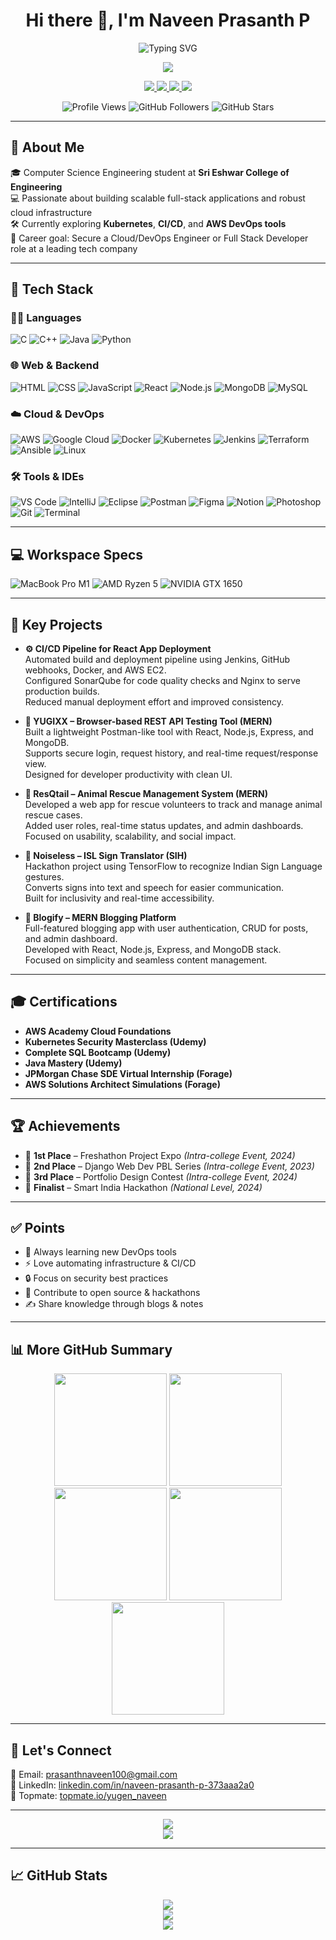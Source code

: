 <h1 align="center">Hi there 👋, I'm Naveen Prasanth P</h1>

<p align="center">
  <img src="https://readme-typing-svg.herokuapp.com?font=Fira+Code&size=24&pause=1000&center=true&vCenter=true&width=650&lines=Cloud+Engineer+%7C+DevOps+Enthusiast+%7C+Full+Stack+Developer" alt="Typing SVG" />
</p>

<p align="center">
  <a href="https://drive.google.com/file/d/1dpWkOVbweVB4gGqBnlqCzWu4Ss8I4nnf/view?usp=drive_link" target="_blank">
    <img src="https://img.shields.io/badge/Resume-View-blue?style=for-the-badge&logo=adobe-acrobat-reader&logoColor=white"/>
  </a>
</p>

<p align="center">
  <a href="https://www.linkedin.com/in/naveen-prasanth-p-373aaa2a0" target="_blank">
    <img src="https://img.shields.io/badge/LinkedIn-0A66C2?style=for-the-badge&logo=linkedin&logoColor=white"/>
  </a>
  <a href="https://github.com/naveenprasanth06" target="_blank">
    <img src="https://img.shields.io/badge/GitHub-181717?style=for-the-badge&logo=github&logoColor=white"/>
  </a>
  <a href="mailto:prasanthnaveen100@gmail.com">
    <img src="https://img.shields.io/badge/Email-D14836?style=for-the-badge&logo=gmail&logoColor=white"/>
  </a>
  <a href="https://topmate.io/yugen_naveen" target="_blank">
    <img src="https://img.shields.io/badge/Topmate-Connect-0a8f08?style=for-the-badge&logo=linktree&logoColor=white"/>
  </a>
</p>

<p align="center">
  <img src="https://komarev.com/ghpvc/?username=naveenprasanth06&style=flat-square&color=blue" alt="Profile Views"/>
  <img src="https://img.shields.io/github/followers/naveenprasanth06?style=social" alt="GitHub Followers"/>
  <img src="https://img.shields.io/github/stars/naveenprasanth06?style=social" alt="GitHub Stars"/>
</p>

---

## 🚀 About Me

🎓 Computer Science Engineering student at **Sri Eshwar College of Engineering**  
💻 Passionate about building scalable full-stack applications and robust cloud infrastructure  
🛠 Currently exploring **Kubernetes**, **CI/CD**, and **AWS DevOps tools**  
🎯 Career goal: Secure a Cloud/DevOps Engineer or Full Stack Developer role at a leading tech company

---

## 🧰 Tech Stack

### 👨‍💻 Languages
![C](https://img.icons8.com/color/48/c-programming.png)
![C++](https://img.icons8.com/color/48/c-plus-plus-logo.png)
![Java](https://img.icons8.com/color/48/java-coffee-cup-logo.png)
![Python](https://img.icons8.com/color/48/python.png)

### 🌐 Web & Backend
![HTML](https://img.icons8.com/color/48/html-5.png)
![CSS](https://img.icons8.com/color/48/css3.png)
![JavaScript](https://img.icons8.com/color/48/javascript.png)
![React](https://img.icons8.com/color/48/react-native.png)
![Node.js](https://img.icons8.com/color/48/nodejs.png)
![MongoDB](https://img.icons8.com/color/48/mongodb.png)
![MySQL](https://img.icons8.com/color/48/mysql-logo.png)

### ☁️ Cloud & DevOps
![AWS](https://img.icons8.com/color/48/amazon-web-services.png)
![Google Cloud](https://img.icons8.com/color/48/google-cloud.png)
![Docker](https://img.icons8.com/color/48/docker.png)
![Kubernetes](https://img.icons8.com/color/48/kubernetes.png)
![Jenkins](https://img.icons8.com/color/48/jenkins.png)
![Terraform](https://img.icons8.com/color/48/terraform.png)
![Ansible](https://img.icons8.com/color/48/ansible.png)
![Linux](https://img.icons8.com/color/48/linux.png)

### 🛠️ Tools & IDEs
![VS Code](https://img.icons8.com/fluency/48/visual-studio-code-2019.png)
![IntelliJ](https://img.icons8.com/color/48/intellij-idea.png)
![Eclipse](https://img.icons8.com/color/48/eclipse.png)
![Postman](https://img.icons8.com/external-tal-revivo-color-tal-revivo/48/external-postman-is-the-only-complete-api-development-environment-logo-color-tal-revivo.png)
![Figma](https://img.icons8.com/color/48/figma--v1.png)
![Notion](https://img.icons8.com/color/48/notion.png)
![Photoshop](https://img.icons8.com/doodle/48/adobe-photoshop.png)
<img src="https://img.icons8.com/color/48/git.png" title="Git" />
<img src="https://img.icons8.com/fluency/48/console.png" title="Terminal" />

---

## 💻 Workspace Specs

![MacBook Pro M1](https://img.shields.io/badge/MacBook-Pro_M1-ED1C24?style=for-the-badge&logo=apple&logoColor=white)
![AMD Ryzen 5](https://img.shields.io/badge/AMD-Ryzen_5_4600H-ED1C24?style=for-the-badge&logo=amd&logoColor=white)
![NVIDIA GTX 1650](https://img.shields.io/badge/NVIDIA-GTX1650-76B900?style=for-the-badge&logo=nvidia&logoColor=white)

---

## 💼 Key Projects

- **⚙️ CI/CD Pipeline for React App Deployment**  
  Automated build and deployment pipeline using Jenkins, GitHub webhooks, Docker, and AWS EC2.  
  Configured SonarQube for code quality checks and Nginx to serve production builds.  
  Reduced manual deployment effort and improved consistency.

- **🧪 YUGIXX – Browser-based REST API Testing Tool (MERN)**  
  Built a lightweight Postman-like tool with React, Node.js, Express, and MongoDB.  
  Supports secure login, request history, and real-time request/response view.  
  Designed for developer productivity with clean UI.

- **🐾 ResQtail – Animal Rescue Management System (MERN)**  
  Developed a web app for rescue volunteers to track and manage animal rescue cases.  
  Added user roles, real-time status updates, and admin dashboards.  
  Focused on usability, scalability, and social impact.

- **🤟 Noiseless – ISL Sign Translator (SIH)**  
  Hackathon project using TensorFlow to recognize Indian Sign Language gestures.  
  Converts signs into text and speech for easier communication.  
  Built for inclusivity and real-time accessibility.

- **📝 Blogify – MERN Blogging Platform**  
  Full-featured blogging app with user authentication, CRUD for posts, and admin dashboard.  
  Developed with React, Node.js, Express, and MongoDB stack.  
  Focused on simplicity and seamless content management.


---

## 🎓 Certifications

- **AWS Academy Cloud Foundations**
- **Kubernetes Security Masterclass (Udemy)**
- **Complete SQL Bootcamp (Udemy)**
- **Java Mastery (Udemy)**
- **JPMorgan Chase SDE Virtual Internship (Forage)**
- **AWS Solutions Architect Simulations (Forage)**

---

## 🏆 Achievements

- 🥇 **1st Place** – Freshathon Project Expo *(Intra-college Event, 2024)*
- 🥈 **2nd Place** – Django Web Dev PBL Series *(Intra-college Event, 2023)*
- 🥉 **3rd Place** – Portfolio Design Contest *(Intra-college Event, 2024)*
- 🚀 **Finalist** – Smart India Hackathon *(National Level, 2024)*

---

## ✅ Points

- 🌱 Always learning new DevOps tools
- ⚡ Love automating infrastructure & CI/CD
- 🔒 Focus on security best practices
- 🧩 Contribute to open source & hackathons
- ✍️ Share knowledge through blogs & notes

---

## 📊 More GitHub Summary

<div align="center">
  <img src="http://github-profile-summary-cards.vercel.app/api/cards/profile-details?username=naveenprasanth06&theme=github_dark" height="180em" />
  <img src="http://github-profile-summary-cards.vercel.app/api/cards/repos-per-language?username=naveenprasanth06&theme=github_dark" height="180em" />
  <img src="http://github-profile-summary-cards.vercel.app/api/cards/most-commit-language?username=naveenprasanth06&theme=github_dark" height="180em" />
  <img src="http://github-profile-summary-cards.vercel.app/api/cards/stats?username=naveenprasanth06&theme=github_dark" height="180em" />
  <img src="http://github-profile-summary-cards.vercel.app/api/cards/productive-time?username=naveenprasanth06&theme=github_dark&utcOffset=8" height="180em" />
</div>

---

## 🤝 Let's Connect

📩 Email: [prasanthnaveen100@gmail.com](mailto:prasanthnaveen100@gmail.com)  
🔗 LinkedIn: [linkedin.com/in/naveen-prasanth-p-373aaa2a0](https://www.linkedin.com/in/naveen-prasanth-p-373aaa2a0)  
🌿 Topmate: [topmate.io/yugen_naveen](https://topmate.io/yugen_naveen)

---

<p align="center">
  <img src="https://readme-typing-svg.herokuapp.com?font=Fira+Code&size=18&pause=1200&color=FFA500&center=true&vCenter=true&width=800&lines=Attitude+doesn’t+define+everything" />
  <br />
  <img src="https://readme-typing-svg.herokuapp.com?font=Fira+Code&size=18&pause=1200&color=00FFAA&center=true&vCenter=true&width=800&lines=but+determination+does." />
</p>

---

## 📈 GitHub Stats

<p align="center">
  <img src="https://github-readme-stats.vercel.app/api?username=naveenprasanth06&show_icons=true&theme=tokyonight&hide=issues" />
  <br />
  <img src="https://github-readme-streak-stats.herokuapp.com/?user=naveenprasanth06&theme=tokyonight&hide_border=true" />
  <br />
  <img src="https://github-readme-activity-graph.vercel.app/graph?username=naveenprasanth06&theme=react-dark&area=true&hide_border=true"/>
</p>
